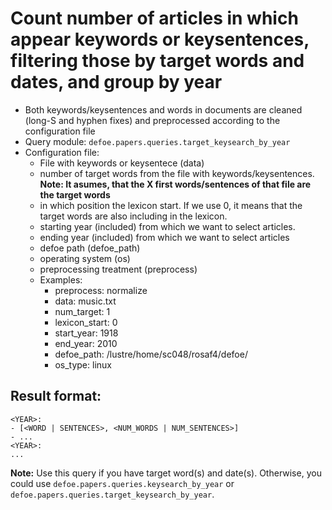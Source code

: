 # Count number of articles in which appear keywords or keysentences, filtering those by target words and dates, and group by year

* Both keywords/keysentences and words in documents are cleaned (long-S and hyphen fixes) and preprocessed according to the configuration file
* Query module: `defoe.papers.queries.target_keysearch_by_year`
* Configuration file:
  - File with keywords or keysentece (data)
  - number of target words from the file with keywords/keysentences. **Note: It asumes, that the X first words/sentences of that file are the target words**
  - in which position the lexicon start. If we use 0, it means that the target words are also including in the lexicon.
  - starting year (included) from which we want to select articles.
  - ending year (included) from which we want to select articles
  - defoe path (defoe_path)
  - operating system (os) 
  - preprocessing treatment (preprocess)
  - Examples:
     - preprocess: normalize
     - data: music.txt
     - num_target: 1
     - lexicon_start: 0
     - start_year: 1918
     - end_year: 2010
     - defoe_path: /lustre/home/sc048/rosaf4/defoe/
     - os_type: linux

Result format:
----------------------------------------------------------

```
<YEAR>:
- [<WORD | SENTENCES>, <NUM_WORDS | NUM_SENTENCES>]
- ...
<YEAR>:
...
```

**Note:** Use this query if you have target word(s) and date(s). Otherwise, you could use `defoe.papers.queries.keysearch_by_year` or `defoe.papers.queries.target_keysearch_by_year`.  

